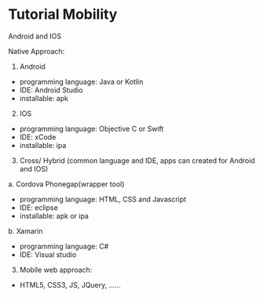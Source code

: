 # Tutorial Mobility

Android and IOS

Native Approach:

1. Android
- programming language: Java or Kotlin
- IDE: Android Studio
- installable: apk

2. IOS
- programming language: Objective C or Swift
- IDE: xCode
- installable: ipa

3. Cross/ Hybrid (common language and IDE, apps can created for Android and IOS)

a. Cordova Phonegap(wrapper tool)
- programming language: HTML, CSS and Javascript
- IDE: eclipse
- installable: apk or ipa

b. Xamarin
- programming language: C#
- IDE: Visual studio

3. Mobile web approach:
- HTML5, CSS3, JS, JQuery, ......
